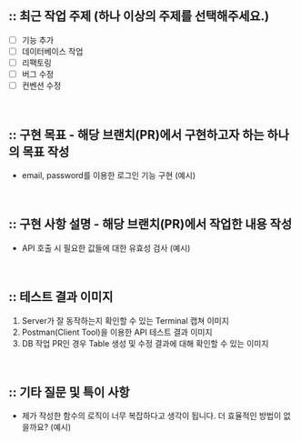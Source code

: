 ## :: 최근 작업 주제 (하나 이상의 주제를 선택해주세요.)
- [ ] 기능 추가
- [ ] 데이터베이스 작업
- [ ] 리팩토링
- [ ] 버그 수정
- [ ] 컨벤션 수정

<br />

## :: 구현 목표 - 해당 브랜치(PR)에서 구현하고자 하는 하나의 목표 작성
- email, password를 이용한 로그인 기능 구현 (예시)

<br />

## :: 구현 사항 설명 - 해당 브랜치(PR)에서 작업한 내용 작성
- API 호출 시 필요한 값들에 대한 유효성 검사 (예시)


<br />

## :: 테스트 결과 이미지
1. Server가 잘 동작하는지 확인할 수 있는 Terminal 캡쳐 이미지
2. Postman(Client Tool)을 이용한 API 테스트 결과 이미지
4. DB 작업 PR인 경우 Table 생성 및 수정 결과에 대해 확인할 수 있는 이미지

<br />

## :: 기타 질문 및 특이 사항
- 제가 작성한 함수의 로직이 너무 복잡하다고 생각이 됩니다. 더 효율적인 방법이 없을까요? (예시)
